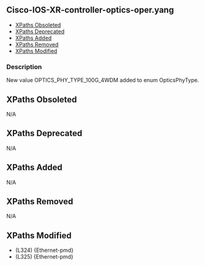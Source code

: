 ## Cisco-IOS-XR-controller-optics-oper.yang

- [XPaths Obsoleted](#xpaths-obsoleted)
- [XPaths Deprecated](#xpaths-deprecated)
- [XPaths Added](#xpaths-added)
- [XPaths Removed](#xpaths-removed)
- [XPaths Modified](#xpaths-modified)

### Description

New value OPTICS_PHY_TYPE_100G_4WDM added to enum OpticsPhyType.

## XPaths Obsoleted

N/A

## XPaths Deprecated

N/A

## XPaths Added

N/A

## XPaths Removed

N/A

## XPaths Modified

- (L324)	{Ethernet-pmd}
- (L325)	{Ethernet-pmd}

